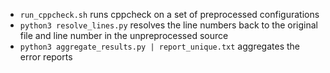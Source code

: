 - `run_cppcheck.sh` runs cppcheck on a set of preprocessed configurations
- `python3 resolve_lines.py` resolves the line numbers back to the original file and line number in the unpreprocessed source
- `python3 aggregate_results.py | report_unique.txt` aggregates the error reports
